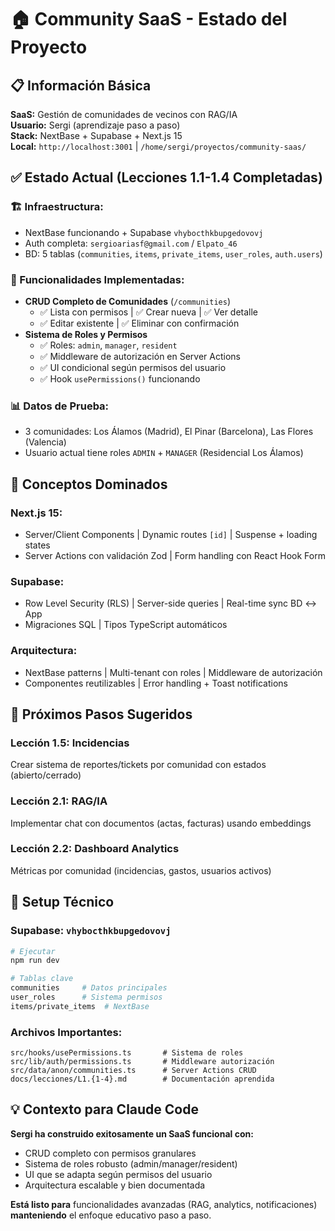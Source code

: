 # 🏠 Community SaaS - Estado del Proyecto

## 📋 Información Básica

**SaaS:** Gestión de comunidades de vecinos con RAG/IA  
**Usuario:** Sergi (aprendizaje paso a paso)  
**Stack:** NextBase + Supabase + Next.js 15  
**Local:** `http://localhost:3001` | `/home/sergi/proyectos/community-saas/`

## ✅ Estado Actual (Lecciones 1.1-1.4 Completadas)

### **🏗️ Infraestructura:**
- NextBase funcionando + Supabase `vhybocthkbupgedovovj`
- Auth completa: `sergioariasf@gmail.com` / `Elpato_46`
- BD: 5 tablas (`communities`, `items`, `private_items`, `user_roles`, `auth.users`)

### **🎯 Funcionalidades Implementadas:**
- **CRUD Completo de Comunidades** (`/communities`)
  - ✅ Lista con permisos | ✅ Crear nueva | ✅ Ver detalle 
  - ✅ Editar existente | ✅ Eliminar con confirmación
- **Sistema de Roles y Permisos** 
  - ✅ Roles: `admin`, `manager`, `resident`
  - ✅ Middleware de autorización en Server Actions
  - ✅ UI condicional según permisos del usuario
  - ✅ Hook `usePermissions()` funcionando

### **📊 Datos de Prueba:**
- 3 comunidades: Los Álamos (Madrid), El Pinar (Barcelona), Las Flores (Valencia)
- Usuario actual tiene roles `ADMIN` + `MANAGER` (Residencial Los Álamos)

## 🧠 Conceptos Dominados

### **Next.js 15:**
- Server/Client Components | Dynamic routes `[id]` | Suspense + loading states
- Server Actions con validación Zod | Form handling con React Hook Form

### **Supabase:**
- Row Level Security (RLS) | Server-side queries | Real-time sync BD ↔ App
- Migraciones SQL | Tipos TypeScript automáticos

### **Arquitectura:**
- NextBase patterns | Multi-tenant con roles | Middleware de autorización
- Componentes reutilizables | Error handling + Toast notifications

## 🎯 Próximos Pasos Sugeridos

### **Lección 1.5: Incidencias** 
Crear sistema de reportes/tickets por comunidad con estados (abierto/cerrado)

### **Lección 2.1: RAG/IA** 
Implementar chat con documentos (actas, facturas) usando embeddings

### **Lección 2.2: Dashboard Analytics**
Métricas por comunidad (incidencias, gastos, usuarios activos)

## 🔧 Setup Técnico

### **Supabase:** `vhybocthkbupgedovovj`
```bash
# Ejecutar
npm run dev

# Tablas clave
communities     # Datos principales
user_roles      # Sistema permisos  
items/private_items  # NextBase
```

### **Archivos Importantes:**
```
src/hooks/usePermissions.ts       # Sistema de roles
src/lib/auth/permissions.ts       # Middleware autorización
src/data/anon/communities.ts      # Server Actions CRUD
docs/lecciones/L1.{1-4}.md        # Documentación aprendida
```

## 💡 Contexto para Claude Code

**Sergi ha construido exitosamente un SaaS funcional con:**
- CRUD completo con permisos granulares
- Sistema de roles robusto (admin/manager/resident)  
- UI que se adapta según permisos del usuario
- Arquitectura escalable y bien documentada

**Está listo para** funcionalidades avanzadas (RAG, analytics, notificaciones) **manteniendo** el enfoque educativo paso a paso.